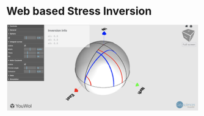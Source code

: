 # Web based Stress Inversion
<center><img src="media/screenshot.png" alt="drawing" width="500"/></center>
